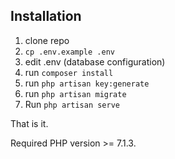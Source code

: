 ## Installation

1. clone repo
2. `cp .env.example .env`
3. edit .env (database configuration)
4. run `composer install`
5. run `php artisan key:generate`
6. run `php artisan migrate`
7. Run `php artisan serve`

That is it.

Required PHP version >= 7.1.3.
